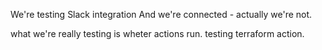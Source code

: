 We're testing Slack integration
And we're connected - actually we're not.

what we're really testing is wheter actions run.
testing terraform action.
